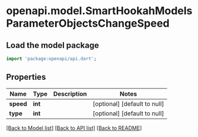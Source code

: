 # openapi.model.SmartHookahModelsParameterObjectsChangeSpeed

## Load the model package
```dart
import 'package:openapi/api.dart';
```

## Properties
Name | Type | Description | Notes
------------ | ------------- | ------------- | -------------
**speed** | **int** |  | [optional] [default to null]
**type** | **int** |  | [optional] [default to null]

[[Back to Model list]](../README.md#documentation-for-models) [[Back to API list]](../README.md#documentation-for-api-endpoints) [[Back to README]](../README.md)


